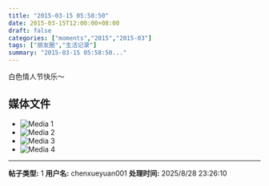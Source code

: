 ```yaml
---
title: "2015-03-15 05:58:50"
date: 2015-03-15T12:00:00+08:00
draft: false
categories: ["moments","2015","2015-03"]
tags: ["朋友圈","生活记录"]
summary: "2015-03-15 05:58:50..."
---
```


白色情人节快乐～

## 媒体文件

- ![Media 1](/Moments/photos/2015-03-15/201503150558500.jpg)
- ![Media 2](/Moments/photos/2015-03-15/201503150558501.jpg)
- ![Media 3](/Moments/photos/2015-03-15/201503150558502.jpg)
- ![Media 4](/Moments/photos/2015-03-15/201503150558503.jpg)

---

**帖子类型:** 1
**用户名:** chenxueyuan001
**处理时间:** 2025/8/28 23:26:10